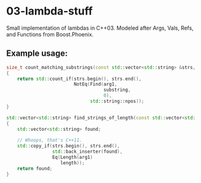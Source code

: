 # 03-lambda-stuff
Small implementation of lambdas in C++03. Modeled after Args, Vals, Refs, and Functions from Boost.Phoenix.

## Example usage:

```cpp
size_t count_matching_substrings(const std::vector<std::string> &strs, const std::string &substring)
{
    return std::count_if(strs.begin(), strs.end(),
                         NotEq(Find(arg1,
                                    substring,
                                    0),
                               std::string::npos));
}

std::vector<std::string> find_strings_of_length(const std::vector<std::string &strs, size_t length)
{
    std::vector<std::string> found;
    
    // Whoops, that's C++11.
    std::copy_if(strs.begin(), strs.end(), 
                 std::back_inserter(found),
                 Eq(Length(arg1)
                    length));
    return found;
}

```
